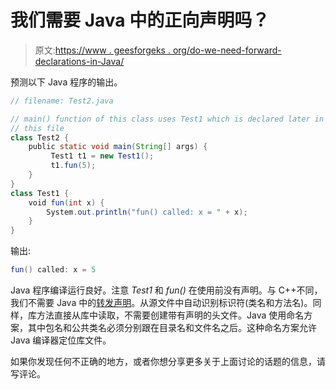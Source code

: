 # 我们需要 Java 中的正向声明吗？

> 原文:[https://www . geesforgeks . org/do-we-need-forward-declarations-in-Java/](https://www.geeksforgeeks.org/do-we-need-forward-declarations-in-java/)

预测以下 Java 程序的输出。

```java
// filename: Test2.java

// main() function of this class uses Test1 which is declared later in 
// this file
class Test2 {      
    public static void main(String[] args) {    
         Test1 t1 = new Test1();
         t1.fun(5);         
    }
}    
class Test1 {   
    void fun(int x) {
        System.out.println("fun() called: x = " + x);
    }
}
```

输出:

```java
fun() called: x = 5
```

Java 程序编译运行良好。注意 *Test1* 和 *fun()* 在使用前没有声明。与 C++不同，我们不需要 Java 中的[转发声明](http://en.wikipedia.org/wiki/Forward_declaration)。从源文件中自动识别标识符(类名和方法名)。同样，库方法直接从库中读取，不需要创建带有声明的头文件。Java 使用命名方案，其中包名和公共类名必须分别跟在目录名和文件名之后。这种命名方案允许 Java 编译器定位库文件。

如果你发现任何不正确的地方，或者你想分享更多关于上面讨论的话题的信息，请写评论。